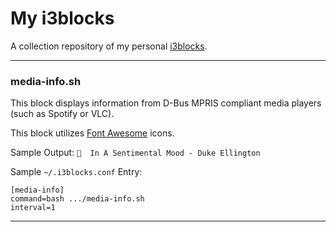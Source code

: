 # My i3blocks

A collection repository of my personal [i3blocks](https://github.com/vivien/i3blocks).

---

### media-info.sh

This block displays information from D-Bus MPRIS compliant media players (such as Spotify or VLC).

This block utilizes [Font Awesome](http://fontawesome.io/) icons.

Sample Output: `  In A Sentimental Mood - Duke Ellington`

Sample `~/.i3blocks.conf` Entry:

```
[media-info]
command=bash .../media-info.sh
interval=1
```

---
